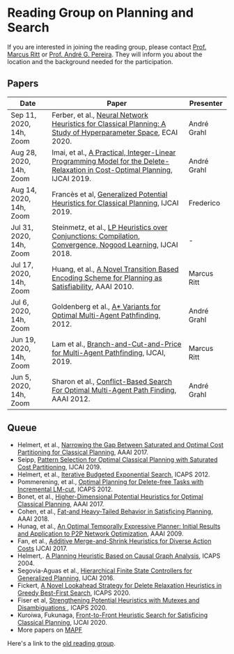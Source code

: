 # Reading Group on Planning and Search

If you are interested in joining the reading group, please contact [Prof. Marcus Ritt](http://www.inf.ufrgs.br/~mrpritt) or [Prof. André G. Pereira](http://www.inf.ufrgs.br/~agpereira). They will inform you about the location and the background needed for the participation.

## Papers

Date       | Paper | Presenter
-----------|-------|----------
Sep 11, 2020, 14h, Zoom  | Ferber, et al., [Neural Network Heuristics for Classical Planning: A Study of Hyperparameter Space](https://ai.dmi.unibas.ch/papers/ferber-et-al-ecai2020.pdf), ECAI 2020. | André Grahl
Aug 28, 2020, 14h, Zoom  | Imai, et al., [A Practical, Integer-Linear Programming Model for the Delete-Relaxation in Cost-Optimal Planning](https://doi.org/10.24963/ijcai.2019/771), IJCAI 2019. | André Grahl
Aug 14, 2020, 14h, Zoom  | Francès et al, [Generalized Potential Heuristics for Classical Planning](https://doi.org/10.24963/ijcai.2019/771), IJCAI 2019. | Frederico
Jul 31, 2020, 14h, Zoom  | Steinmetz, et al., [LP Heuristics over Conjunctions: Compilation, Convergence, Nogood Learning](http://fai.cs.uni-saarland.de/hoffmann/papers/ijcai18b.pdf), IJCAI 2018. | -
Jul 17, 2020, 14h, Zoom  | Huang, et al., [A Novel Transition Based Encoding Scheme for Planning as Satisfiability](https://www.cse.wustl.edu/~zhang/publications/SASE-Encoding-aaai10.pdf), AAAI 2010. | Marcus Ritt
Jul  6, 2020, 14h, Zoom  |Goldenberg et al., [A* Variants for Optimal Multi-Agent Pathfinding](https://www.aaai.org/ocs/index.php/WS/AAAIW12/paper/view/5233), 2012.  | André Grahl
Jun 19, 2020, 14h, Zoom  | Lam et al., [Branch-and-Cut-and-Price for Multi-Agent Pathfinding](https://www.ijcai.org/Proceedings/2019/179), IJCAI, 2019. | Marcus Ritt
Jun  5, 2020, 14h, Zoom  | Sharon et al., [Conflict-Based Search For Optimal Multi-Agent Path Finding](https://www.aaai.org/ocs/index.php/AAAI/AAAI12/paper/viewPaper/5062), AAAI 2012. | André Grahl

## Queue

* Helmert, et al., [Narrowing the Gap Between Saturated and Optimal Cost Partitioning for Classical Planning](https://ai.dmi.unibas.ch/papers/seipp-et-al-aaai2017.pdf), AAAI 2017.
* Seipp, [Pattern Selection for Optimal Classical Planning with Saturated Cost Partitioning](https://ai.dmi.unibas.ch/papers/seipp-ijcai2019.pdf), IJCAI 2019.
* Helmert, et al., [Iterative Budgeted Exponential Search](https://ai.dmi.unibas.ch/papers/helmert-et-al-ijcai2019.pdf), ICAPS 2012.
* Pommerening, et al., [Optimal Planning for Delete-free Tasks with Incremental LM-cut](https://ai.dmi.unibas.ch/papers/pommerening-helmert-icaps2012.pdf), ICAPS 2012.
* Bonet, et al., [Higher-Dimensional Potential Heuristics for Optimal Classical Planning](https://ai.dmi.unibas.ch/papers/pommerening-et-al-aaai2017.pdf), AAAI 2017.
* Cohen, et al., [Fat-and Heavy-Tailed Behavior in Satisficing Planning](https://tidel.mie.utoronto.ca/pubs/Cohen_AAAI18.pdf), AAAI 2018.
* Hunag, et al., [An Optimal Temporally Expressive Planner: Initial Results and Application to P2P Network Optimization](https://aaai.org/ocs/index.php/ICAPS/ICAPS09/paper/download/702/1109), AAAI 2009.
* Fan, et al., [Additive Merge-and-Shrink Heuristics for Diverse Action Costs](https://www.ijcai.org/Proceedings/2017/0599.pdf) IJCAI 2017.
* Helmert,. [A Planning Heuristic Based on Causal Graph Analysis](https://ai.dmi.unibas.ch/papers/helmert-icaps04.pdf), ICAPS 2004.
* Segovia-Aguas et al., [Hierarchical Finite State Controllers for Generalized Planning](https://www.ijcai.org/Proceedings/16/Papers/458.pdf), IJCAI 2016.
* Fickert, [A Novel Lookahead Strategy for Delete Relaxation Heuristics in Greedy Best-First Search](https://fai.cs.uni-saarland.de/fickert/papers/icaps20.pdf), ICAPS 2020.
* Fiser et al, [Strengthening Potential Heuristics with Mutexes and Disambiguations ](https://aaai.org/ojs/index.php/ICAPS/article/view/6653/6507), ICAPS 2020.
* Kuroiwa, Fukunaga, [Front-to-Front Heuristic Search for Satisficing Classical Planning](https://doi.org/10.24963/ijcai.2020/567), IJCAI 2020.
* More papers on [MAPF](mapf.info)

Here's a link to the [old reading group](old-reading.html).
